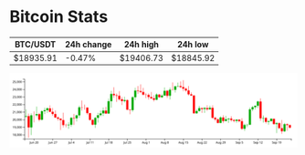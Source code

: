# Bitcoin Stats

BTC/USDT|24h change|24h high|24h low|
|---|---|---|---|
|$18935.91|-0.47%|$19406.73|$18845.92|

<img src="./chart.svg">
